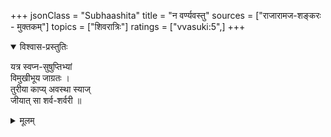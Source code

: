 +++
jsonClass = "Subhaashita"
title = "न वर्ण्यवस्तु"
sources = ["राजारामज-शङ्करः - मुक्तकम्"]
topics = ["शिवरात्रिः"]
ratings = ["vvasuki:5",]
+++

<details open><summary>विश्वास-प्रस्तुतिः</summary>

यत्र स्वप्न-सुषुप्तिभ्यां  
विमुखीभूय जाग्रतः ।  
तुरीया काप्य् अवस्था स्याज्  
जीयात् सा शर्व-शर्वरी ॥ 
</details>

<details><summary>मूलम्</summary>

यत्र स्वप्नसुषुप्तिभ्यां विमुखीभूय जाग्रतः । तुरीया काप्यवस्था स्याज्जीयात्सा शर्वशर्वरी ॥ 
</details>

